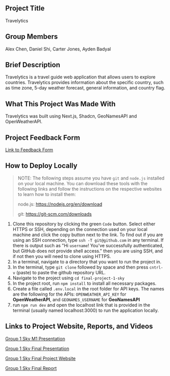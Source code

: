 ## Project Title
Travelytics

## Group Members
Alex Chen, Daniel Shi, Carter Jones, Ayden Badyal


## Brief Description
Travelytics is a travel guide web application that allows users to explore countries. Travelytics provides information about the specific country, such as time zone, 5-day weather forecast, general information, and country flag.

## What This Project Was Made With 
Travelytics was built using Next.js, Shadcn, GeoNamesAPI and OpenWeatherAPI.

##  Project Feedback Form
[Link to Feedback Form](https://docs.google.com/forms/d/1XZk8IoOraZ1cLlg-FjbrqMqVwN33C6jESV8F_CJ-lV0/edit)

## How to Deploy Locally
>NOTE: The following steps assume you have `git` and `node.js` installed on your local machine.
>You can download these tools with the following links and follow the instructions on the respective websites to learn how to install them:
>
>node.js: https://nodejs.org/en/download
>
>git: https://git-scm.com/downloads
1) Clone this repository by clicking the green `Code` button. Select either HTTPS or SSH, depending on the connection used on your local machine and click the copy button next to the link. To find out if you are using an SSH connection, type `ssh -T git@github.com` in any terminal. If there is output such as "Hi `username`! You've successfully authenticated, but GitHub does not provide shell access." then you are using SSH, and if not then you will need to clone using HTTPS. 
2) In a terminal, navigate to a directory that you want to run the project in.
4) In the terminal, type `git clone` followed by space and then press `cntrl-v` (paste) to paste the github repository URL. 
5) Navigate to the project using `cd final-project-1-sky`
6) In the project root, run `npm install` to install all necessary packages. 
7) Create a file called `.env.local` in the root folder for API keys. The names are the following for the APIs:
`OPENWEATHER_API_KEY` for <strong>OpenWeatherAPI</strong>, and `GEONAMES_USERNAME` for <strong>GeoNamesAPI</strong>
8) run `npm run dev` and open the localhost link that is provided in the terminal (usually named localhost:3000) to run the application locally.

## Links to Project Website, Reports, and Videos
[Group 1 Sky M1 Presentation](https://youtu.be/OFFBTig6KWY)

[Group 1 Sky Final Presentation](https://youtu.be/gSQlN4Iacw0)

[Group 1 Sky Final Project Website](https://travelytics276.vercel.app/)

[Group 1 Sky Final Report](./docs/reports/CMPT276_Group1_Sky_M1_Final_Report.pdf)
